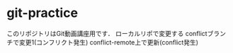 # git-practice
このリポジトリはGit動画講座用です．
ローカルリポで変更する
conflictブランチで変更1(コンフリクト発生)
conflict-remote上で更新(conflict発生)
